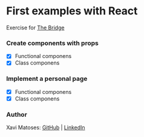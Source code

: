 # First examples with React

Exercise for [The Bridge](https://thebridge.tech)

### Create components with props
* [X] Functional componens
* [X] Class componens

### Implement a personal page
* [X] Functional componens
* [X] Class componens

### Author

Xavi Matoses: [GitHub](@xavi-mat) | [LinkedIn](https://www.linkedin.com/in/xavier-matoses/)